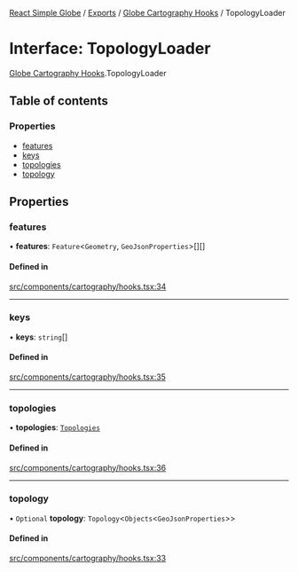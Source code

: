 [React Simple Globe](../README.md) / [Exports](../modules.md) / [Globe Cartography Hooks](../modules/Globe_Cartography_Hooks.md) / TopologyLoader

# Interface: TopologyLoader

[Globe Cartography Hooks](../modules/Globe_Cartography_Hooks.md).TopologyLoader

## Table of contents

### Properties

- [features](Globe_Cartography_Hooks.TopologyLoader.md#features)
- [keys](Globe_Cartography_Hooks.TopologyLoader.md#keys)
- [topologies](Globe_Cartography_Hooks.TopologyLoader.md#topologies)
- [topology](Globe_Cartography_Hooks.TopologyLoader.md#topology)

## Properties

### features

• **features**: `Feature`<`Geometry`, `GeoJsonProperties`\>[][]

#### Defined in

[src/components/cartography/hooks.tsx:34](https://github.com/Gaushao/d3-react-globe/blob/d269768/src/components/cartography/hooks.tsx#L34)

___

### keys

• **keys**: `string`[]

#### Defined in

[src/components/cartography/hooks.tsx:35](https://github.com/Gaushao/d3-react-globe/blob/d269768/src/components/cartography/hooks.tsx#L35)

___

### topologies

• **topologies**: [`Topologies`](../modules/Globe_Cartography_Hooks.md#topologies)

#### Defined in

[src/components/cartography/hooks.tsx:36](https://github.com/Gaushao/d3-react-globe/blob/d269768/src/components/cartography/hooks.tsx#L36)

___

### topology

• `Optional` **topology**: `Topology`<`Objects`<`GeoJsonProperties`\>\>

#### Defined in

[src/components/cartography/hooks.tsx:33](https://github.com/Gaushao/d3-react-globe/blob/d269768/src/components/cartography/hooks.tsx#L33)
